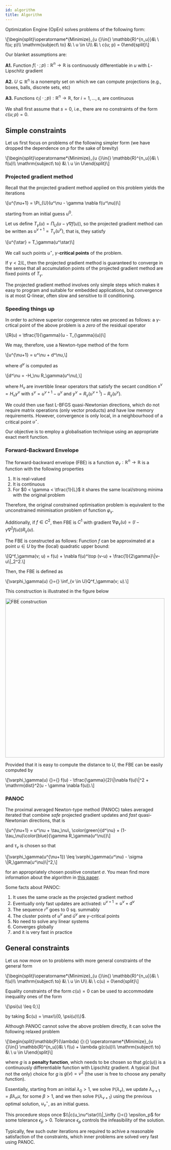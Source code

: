 ```yaml
---
id: algorithm
title: Algorithm
---
```


<script type="text/x-mathjax-config">MathJax.Hub.Config({tex2jax: {inlineMath: [['$','$'], ['\\(','\\)']]}});</script>
<script type="text/javascript" async src="https://cdn.mathjax.org/mathjax/latest/MathJax.js?config=TeX-AMS-MML_HTMLorMML"></script>



Optimization Engine (OpEn) solves problems of the following form:

<div class="math">
\[\begin{split}\operatorname*{Minimize}_{u {}\in{} \mathbb{R}^{n_u}}&amp;\ \ f(u; p)\\
\mathrm{subject\ to} &amp;\ \ u \in U\\
&amp;\ \ c(u; p) = 0\end{split}\]</div>

Our blanket assumptions are:

**A1.** Function $f({}\cdot{}; p):\mathbb{R}^n\to\mathbb{R}$ is continuously differentiable in $u$ with $L$-Lipschitz
   gradient

**A2.** $U\subseteq \mathbb{R}^n$ is a nonempty set on which we can compute projections (e.g., boxes, balls, discrete sets, etc)

**A3.** Functions $c_i({}\cdot{}; p):\mathbb{R}^n\to\mathbb{R}$, for $i=1,\ldots, s$, are continuous

We shall first assume that $s=0$, i.e., there are no constraints of the form $c(u; p) {}={} 0$.

## Simple constraints

Let us first focus on problems of the following simpler form (we have dropped the dependence 
on $p$ for the sake of brevity)

<div class="math">
\[\begin{split}\operatorname*{Minimize}_{u {}\in{} \mathbb{R}^{n_u}}&amp;\ \ f(u)\\
\mathrm{subject\ to} &amp;\ \ u \in U\end{split}\]</div>

### Projected gradient method
Recall that the projected gradient method applied on this problem yields the iterations

<div class="math">
\[u^{\nu+1} = \Pi_{U}(u^\nu - \gamma \nabla f(u^\nu))\]</div>

starting from an initial guess $u^0$. 

Let us define $T_\gamma(u) = \Pi_U (u - \gamma \nabla f(u))$, so the projected gradient method
can be written as $u^{\nu+1} = T_\gamma(u^\nu)$, that is, they satisfy

<div class="math">\[u^{\star} = T_\gamma(u^\star)\]</div>

We call such points $u^\star$, $\gamma$-**critical points** of the problem. 

If $\gamma < 2/L$, then the projected gradient method is guaranteed to converge in the sense
that all accumulation points of the projected gradient method are fixed points of $T_\gamma$.

The projected gradient method involves only simple steps which makes it easy to
program and suitable for embedded applications, but convergence is at most Q-linear,
often slow and sensitive to ill conditioning.




### Speeding things up

In order to achieve superior congerence rates we proceed as follows:
a $\gamma$-crtical point of the above problem is a *zero* of the residual operator

<div class="math">\[R(u) = \tfrac{1}{\gamma}(u - T_{\gamma}(u))\]</div>

We may, therefore, use a Newton-type method of the form

<div class="math">\[u^{\nu+1} = u^\nu + d^\nu,\]</div>

where $d^\nu$ is computed as 

<div class="math">\[d^\nu = -H_\nu R_\gamma(u^\nu),\]</div>

where $H_\nu$ are invertible linear operators that satisfy the secant condition 
$s^\nu = H_\nu y^\nu$ with $s^\nu = u^{\nu+1}-u^\nu$ and 
$y^\nu = R_\gamma(u^{\nu+1})-R_\gamma(u^{\nu})$.

We could then use fast L-BFGS quasi-Newtonian directions, which do not require 
matrix operations (only vector products) and have low memory requirements.
However, convergence is only local, in a neighbourhood of a critical point $u^\star$.

Our objective is to employ a globalisation technique using an appropriate exact 
merit function.



### Forward-Backward Envelope

The forward-backward envelope (FBE) is a function $\varphi_\gamma:\mathbb{R}^n\to\mathbb{R}$
is a function with the following properties

1. It is real-valued
2. It is continuous
3. For $0 < \gamma < \tfrac{1}{L}$ it shares the same local/strong minima with the original problem

Therefore, the original constrained optimisation problem is equivalent to the unconstrained 
minimisation problem of function $\varphi_\gamma$.

Additionally, if $f\in C^2$, then FBE is $C^1$ with gradient $\nabla \varphi_\gamma(u) = (I-\gamma \nabla^2 f(u))R_\gamma(u)$.

The FBE is constructed as follows: Function $f$ can be approximated at a point $u \in U$ by the (local) quadratic 
upper bound:

<div class="math">\[Q^f_\gamma(v; u) = f(u) + \nabla f(u)^\top (v-u) + \frac{1}{2\gamma}\|v-u\|_2^2.\]</div>

Then, the FBE is defined as 

<div class="math">\[\varphi_\gamma(u) {}={} \inf_{v \in U}Q^f_\gamma(v; u).\]</div>

This construction is illustrated in the figure below

<img src="/optimization-engine/img/fbe.png" alt="FBE construction" width="500"/>

Provided that it is easy to compute the distance to $U$, the FBE can be easily computed by

<div class="math">\[\varphi_\gamma(u) {}={} f(u) - \tfrac{\gamma}{2}\|\nabla f(u)\|^2 + \mathrm{dist}^2(u - \gamma \nabla f(u)).\]</div>



### PANOC

The proximal averaged Newton-type method (PANOC) takes averaged iterated that combine
*safe* projected gradient updates and *fast* quasi-Newtonian directions, that is 

<div class="math">\[u^{\nu+1} = u^\nu + \tau_\nu\, \color{green}{d^\nu} + (1-\tau_\nu)\color{blue}{\gamma R_\gamma(u^\nu)}\]</div>

and $\tau_\nu$ is chosen so that 

<div class="math">\[\varphi_\gamma(u^{\nu+1}) \leq \varphi_\gamma(u^\nu) - \sigma \|R_\gamma(u^\nu)\|^2,\]</div>

for an appropriately chosen positive constant $\sigma$. You mean find more information about the algorithm
in [this paper](https://arxiv.org/abs/1904.10546).

Some facts about PANOC:

1. It uses the same oracle as the projected gradient method
2. Eventually only fast updates are activated: $u^{\nu+1} = u^\nu + d^\nu$
3. The sequence $r^\nu$ goes to 0 sq. summably
4. The cluster points of $u^\nu$ and $\bar{u}^\nu$ are $\gamma$-critical points
5. No need to solve any linear systems
6. Converges globally
7. and it is very fast in practice



## General constraints

Let us now move on to problems with more general constraints of the general form

<div class="math">
\[\begin{split}\operatorname*{Minimize}_{u {}\in{} \mathbb{R}^{n_u}}&amp;\ \ f(u)\\
\mathrm{subject\ to} &amp;\ \ u \in U\\
&amp;\ \ c(u) = 0\end{split}\]</div>

Equality constraints of the form $c(u) = 0$ can be used to accommodate inequality ones
of the form

<div class="math">\[\psi(u) \leq 0,\]</div>

by taking $c(u) = \max\\{0, \psi(u)\\}$.

Although PANOC cannot solve the above problem directly, it can solve the following relaxed problem

<div class="math">
\[\begin{split}\mathbb{P}(\lambda) {}:{} \operatorname*{Minimize}_{u {}\in{} \mathbb{R}^{n_u}}&amp;\ \ f(u) + \lambda g(c(u))\\
\mathrm{subject\ to} &amp;\ \ u \in U\end{split}\]</div>

where $g$ is a **penalty function**, which needs to be chosen so that $g(c(u))$ is a continuously
differentiable function with Lipschitz gradient. A typical (but not the only) choice for $g$
is $g(v) = v^2$ (the user is free to choose any penalty function).

Essentially, starting from an initial $\lambda_0>1$, we solve $\mathbb{P}(\lambda_\nu)$,
we update $\lambda_{\nu+1} = \beta \lambda_nu$, for some $\beta > 1$, and we then solve
$\mathbb{P}(\lambda_{\nu+1})$ using the previous optimal solution, $u_\nu^\star$, as an 
initial guess.

This procedure stops once $\\|c(u_\nu^\star)\\|_\infty {}<{} \epsilon_p$ for some 
tolerance $\epsilon_p > 0$. Tolerance $\epsilon_p$ controls the infeasibility of the 
solution.

Typically, few such outer iterations are required to achive a reasonable satisfaction of 
the constraints, which inner problems are solved very fast using PANOC.

